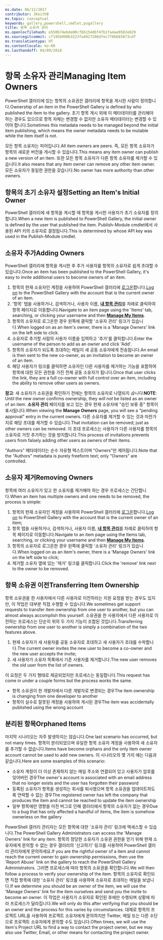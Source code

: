 ```yaml
---
ms.date: 06/12/2017
contributor: JKeithB
ms.topic: conceptual
keywords: gallery,powershell,cmdlet,psgallery
title: 항목 소유자 관리
ms.openlocfilehash: e550b74ebde00cfbb154dbf4fb1fa4ae0582e029
ms.sourcegitcommit: cf195b090b3223fa4917206dfec7f0b603873cdf
ms.translationtype: HT
ms.contentlocale: ko-KR
ms.lasthandoff: 04/09/2018
---
```

# <a name="managing-item-owners"></a><span data-ttu-id="10c43-103">항목 소유자 관리</span><span class="sxs-lookup"><span data-stu-id="10c43-103">Managing Item Owners</span></span>

<span data-ttu-id="10c43-104">PowerShell 갤러리에 있는 항목의 소유권은 갤러리에 항목을 게시한 사람이 정의합니다.</span><span class="sxs-lookup"><span data-stu-id="10c43-104">Ownership of an item in the PowerShell Gallery is defined by who published the item to the gallery.</span></span>
<span data-ttu-id="10c43-105">초기 항목 게시 외에 이 메타데이터를 관리해야 하는 경우도 있으므로 항목 자체는 변경할 수 없지만 소유자 메타데이터는 변경할 수 있어야 합니다.</span><span class="sxs-lookup"><span data-stu-id="10c43-105">Sometimes this metadata needs to be managed beyond the initial item publishing, which means the owner metadata needs to be mutable while the item itself is not.</span></span>

<span data-ttu-id="10c43-106">모든 항목 소유자는 피어입니다.</span><span class="sxs-lookup"><span data-stu-id="10c43-106">All item owners are peers.</span></span>
<span data-ttu-id="10c43-107">즉, 모든 항목 소유자가 항목의 새로운 버전을 게시할 수 있습니다.</span><span class="sxs-lookup"><span data-stu-id="10c43-107">This means any item owner can publish a new version of an item.</span></span> <span data-ttu-id="10c43-108">또한 모든 항목 소유자가 다른 항목 소유자를 제거할 수 있습니다.</span><span class="sxs-lookup"><span data-stu-id="10c43-108">It also means that any item owner can remove any other item owner.</span></span>
<span data-ttu-id="10c43-109">모든 소유자가 동일한 권한을 갖습니다.</span><span class="sxs-lookup"><span data-stu-id="10c43-109">No owner has more authority than other owners.</span></span>

## <a name="setting-an-items-initial-owner"></a><span data-ttu-id="10c43-110">항목의 초기 소유자 설정</span><span class="sxs-lookup"><span data-stu-id="10c43-110">Setting an Item's Initial Owner</span></span>

<span data-ttu-id="10c43-111">PowerShell 갤러리에 새 항목을 게시할 때 항목을 게시한 사용자가 초기 소유자를 정의합니다.</span><span class="sxs-lookup"><span data-stu-id="10c43-111">When a new item is published to PowerShell Gallery, the initial owner is defined by the user that published the item.</span></span> <span data-ttu-id="10c43-112">Publish-Module cmdlet에서 사용된 API 키의 소유자로 결정됩니다.</span><span class="sxs-lookup"><span data-stu-id="10c43-112">This is determined by whose API key was used in the Publish-Module cmdlet.</span></span>

## <a name="adding-owners"></a><span data-ttu-id="10c43-113">소유자 추가</span><span class="sxs-lookup"><span data-stu-id="10c43-113">Adding Owners</span></span>

<span data-ttu-id="10c43-114">PowerShell 갤러리에 항목을 게시한 후 추가 사용자를 항목의 소유자로 쉽게 초대할 수 있습니다.</span><span class="sxs-lookup"><span data-stu-id="10c43-114">Once an item has been published to the PowerShell Gallery, it's easy to invite additional users to become owners of an item.</span></span>

1. <span data-ttu-id="10c43-115">항목의 현재 소유자인 계정을 사용하여 PowerShell 갤러리에 [로그온](https://powershellgallery.com/users/account/LogOn)합니다.</span><span class="sxs-lookup"><span data-stu-id="10c43-115">[Log on](https://powershellgallery.com/users/account/LogOn) to the PowerShell Gallery with the account that is the current owner of an item.</span></span>
2. <span data-ttu-id="10c43-116">'항목' 탭을 사용하거나, 검색하거나, 사용자 이름, [**내 항목 관리**](https://www.powershellgallery.com/account/Packages)를 차례로 클릭하여 항목 페이지로 이동합니다.</span><span class="sxs-lookup"><span data-stu-id="10c43-116">Navigate to an item page using the 'Items' tab, searching, or clicking your username and then [**Manage My Items**](https://www.powershellgallery.com/account/Packages).</span></span>
3. <span data-ttu-id="10c43-117">항목의 소유자로 로그온한 경우 왼쪽에 클릭할 '소유자 관리' 링크가 있습니다.</span><span class="sxs-lookup"><span data-stu-id="10c43-117">When logged on as an item's owner, there is a 'Manage Owners' link on the left side to click.</span></span>
4. <span data-ttu-id="10c43-118">소유자로 추가할 사람의 사용자 이름을 입력하고 '추가'를 클릭합니다.</span><span class="sxs-lookup"><span data-stu-id="10c43-118">Enter the username of the person to add as an owner and click 'Add'.</span></span>
5. <span data-ttu-id="10c43-119">항목의 소유자가 되도록 초대하는 메일이 새 공동 소유자에게 전송됩니다.</span><span class="sxs-lookup"><span data-stu-id="10c43-119">An email is then sent to the new co-owner, as an invitation to become an owner of an item.</span></span>
6. <span data-ttu-id="10c43-120">해당 사용자가 링크를 클릭하면 소유자인 다른 사용자를 제거하는 기능을 포함하여 항목에 대한 모든 권한을 가진 전체 공동 소유자가 됩니다.</span><span class="sxs-lookup"><span data-stu-id="10c43-120">Once that user clicks the link, they are a full co-owner with full control over an item, including the ability to remove other users as owners.</span></span>

<span data-ttu-id="10c43-121">**참고**: 새 소유자가 소유권을 확인하기 전에는 항목의 소유자로 나열되지 *습니다*.</span><span class="sxs-lookup"><span data-stu-id="10c43-121">**NOTE**: Until the new owner confirms ownership, they *will not* be listed as an owner of an item.</span></span>
<span data-ttu-id="10c43-122">**소유자 관리** 페이지를 보고 있는 경우 현재 소유자에 "승인 보류 중" 항목이 표시됩니다.</span><span class="sxs-lookup"><span data-stu-id="10c43-122">When viewing the **Manage Owners** page, you will see a "pending approval" entry in the current owners.</span></span>
<span data-ttu-id="10c43-123">다른 소유자를 제거할 수 있는 것과 마찬가지로 해당 초대를 제거할 수 있습니다.</span><span class="sxs-lookup"><span data-stu-id="10c43-123">That invitation can be removed; just as other owners can be removed.</span></span>
<span data-ttu-id="10c43-124">이 초대 프로세스는 사용자가 다른 사용자를 항목의 소유자로 거짓 추가하는 것을 방지합니다.</span><span class="sxs-lookup"><span data-stu-id="10c43-124">This process of invitations prevents users from falsely adding other users as owners of their items.</span></span>

<span data-ttu-id="10c43-125">"Authors" 메타데이터는 순수 자유형 텍스트이며 "Owners"만 제어됩니다.</span><span class="sxs-lookup"><span data-stu-id="10c43-125">Note that the "Authors" metadata is purely freeform text; only "Owners" are controlled.</span></span>


## <a name="removing-owners"></a><span data-ttu-id="10c43-126">소유자 제거</span><span class="sxs-lookup"><span data-stu-id="10c43-126">Removing Owners</span></span>
<span data-ttu-id="10c43-127">항목에 여러 소유자가 있고 한 소유자를 제거해야 하는 경우 프로세스는 간단합니다.</span><span class="sxs-lookup"><span data-stu-id="10c43-127">When an item has multiple owners and one needs to be removed, the process is simple:</span></span>

1. <span data-ttu-id="10c43-128">항목의 현재 소유자인 계정을 사용하여 PowerShell 갤러리에 [로그온](https://powershellgallery.com/users/account/LogOn)합니다.</span><span class="sxs-lookup"><span data-stu-id="10c43-128">[Log on](https://powershellgallery.com/users/account/LogOn) to PowerShell Gallery with the account that is the current owner of an item;</span></span>
2. <span data-ttu-id="10c43-129">항목 탭을 사용하거나, 검색하거나, 사용자 이름, [**내 항목 관리**](https://www.powershellgallery.com/account/Packages)를 차례로 클릭하여 항목 페이지로 이동합니다.</span><span class="sxs-lookup"><span data-stu-id="10c43-129">Navigate to an item page using the Items tab, searching, or clicking your username and then [**Manage My Items**](https://www.powershellgallery.com/account/Packages).</span></span>
3. <span data-ttu-id="10c43-130">항목의 소유자로 로그온한 경우 왼쪽에 클릭할 '소유자 관리' 링크가 있습니다.</span><span class="sxs-lookup"><span data-stu-id="10c43-130">When logged on as an item's owner, there is a 'Manage Owners' link on the left side to click;</span></span>
4. <span data-ttu-id="10c43-131">제거할 소유자 옆에 있는 '제거' 링크를 클릭합니다.</span><span class="sxs-lookup"><span data-stu-id="10c43-131">Click the 'remove' link next to the owner to be removed.</span></span>



## <a name="transferring-item-ownership"></a><span data-ttu-id="10c43-132">항목 소유권 이전</span><span class="sxs-lookup"><span data-stu-id="10c43-132">Transferring Item Ownership</span></span>
<span data-ttu-id="10c43-133">항목 소유권을 한 사용자에서 다른 사용자로 이전하라는 지원 요청을 받는 경우도 있지만, 이 작업은 대부분 직접 수행할 수 있습니다.</span><span class="sxs-lookup"><span data-stu-id="10c43-133">We sometimes get support requests to transfer item ownership from one user to another, but you can almost always accomplish this yourself.</span></span>
<span data-ttu-id="10c43-134">소유권을 한 사용자에서 다른 사용자로 이전하는 프로세스는 단순히 위의 두 가지 기능이 조합된 것입니다.</span><span class="sxs-lookup"><span data-stu-id="10c43-134">Transferring ownership from one user to another is simply a combination of the two features above.</span></span>

1. <span data-ttu-id="10c43-135">현재 소유자가 새 사용자를 공동 소유자로 초대하고 새 사용자가 초대를 수락합니다.</span><span class="sxs-lookup"><span data-stu-id="10c43-135">The current owner invites the new user to become a co-owner and the new user accepts the invite;</span></span>
2. <span data-ttu-id="10c43-136">새 사용자가 소유자 목록에서 기존 사용자를 제거합니다.</span><span class="sxs-lookup"><span data-stu-id="10c43-136">The new user removes the old user from the list of owners.</span></span>

<span data-ttu-id="10c43-137">이 요청은 두 가지 형태로 제공되었지만 프로세스는 동일합니다.</span><span class="sxs-lookup"><span data-stu-id="10c43-137">This request has come in under a couple forms but the process works the same.</span></span>

* <span data-ttu-id="10c43-138">항목 소유권이 한 개발자에서 다른 개발자로 변경되는 경우</span><span class="sxs-lookup"><span data-stu-id="10c43-138">The item ownership is changing from one developer to another</span></span>
* <span data-ttu-id="10c43-139">항목이 실수로 잘못된 계정을 사용하여 게시된 경우</span><span class="sxs-lookup"><span data-stu-id="10c43-139">The item was accidentally published using the wrong account</span></span>


## <a name="orphaned-items"></a><span data-ttu-id="10c43-140">분리된 항목</span><span class="sxs-lookup"><span data-stu-id="10c43-140">Orphaned Items</span></span>
<span data-ttu-id="10c43-141">마지막 시나리오는 자주 발생하지는 않습니다.</span><span class="sxs-lookup"><span data-stu-id="10c43-141">One last scenario has occurred, but not many times.</span></span>
<span data-ttu-id="10c43-142">항목이 분리되었으며 유일한 항목 소유자 계정을 사용하여 새 소유자를 추가할 수 없습니다.</span><span class="sxs-lookup"><span data-stu-id="10c43-142">Items have become orphans and the only item owner account cannot be used to add new owners.</span></span>
<span data-ttu-id="10c43-143">이 시나리오의 몇 가지 예는 다음과 같습니다.</span><span class="sxs-lookup"><span data-stu-id="10c43-143">Here are some examples of this scenario:</span></span>

* <span data-ttu-id="10c43-144">소유자 계정이 더 이상 존재하지 않는 메일 주소와 연결되어 있고 사용자가 암호를 잊어버린 경우</span><span class="sxs-lookup"><span data-stu-id="10c43-144">The owner's account is associated with an email address that no longer exists and the user has forgotten their password</span></span>
* <span data-ttu-id="10c43-145">등록된 소유자가 항목을 생성하는 회사를 퇴사했으며 항목 소유권을 업데이트하도록 연락할 수 없는 경우</span><span class="sxs-lookup"><span data-stu-id="10c43-145">The registered owner has left the company that produces the item and cannot be reached to update the item ownership</span></span>
* <span data-ttu-id="10c43-146">일부 항목에만 영향을 미친 버그로 인해 갤러리에서 항목의 소유자가 없는 경우</span><span class="sxs-lookup"><span data-stu-id="10c43-146">Due to a bug that has only affected a handful of items, the item is somehow ownerless on the gallery</span></span>

<span data-ttu-id="10c43-147">PowerShell 갤러리 관리자는 모든 항목에 대한 '소유자 관리' 링크에 액세스할 수 있습니다.</span><span class="sxs-lookup"><span data-stu-id="10c43-147">The PowerShell Gallery Administrators can access the 'Manage Owners' link for any item.</span></span>
<span data-ttu-id="10c43-148">항목의 정당한 소유자가 소유권 권한을 얻기 위해 현재 소유자에게 문의할 수 없는 경우 갤러리의 '신고하기' 링크를 사용하여 PowerShell 갤러리 관리자에게 문의하세요.</span><span class="sxs-lookup"><span data-stu-id="10c43-148">If you are the rightful owner of a item and cannot reach the current owner to gain ownership permissions, then use the 'Report Abuse' link on the gallery to reach the PowerShell Gallery Administrators.</span></span>
<span data-ttu-id="10c43-149">그러면 프로세스에 따라 항목의 소유권을 확인합니다.</span><span class="sxs-lookup"><span data-stu-id="10c43-149">We will then follow a process to verify your ownership of the item.</span></span>
<span data-ttu-id="10c43-150">항목의 소유자로 확인되면 직접 항목에 대한 '소유자 관리' 링크를 사용하여 소유자로 초대하는 메일을 보냅니다.</span><span class="sxs-lookup"><span data-stu-id="10c43-150">If we determine you should be an owner of the item, we will use the 'Manage Owners' link for the item ourselves and send you the invite to become an owner.</span></span>
<span data-ttu-id="10c43-151">이 작업은 사용자가 소유자로 확인된 후에만 수행되며 상황에 따라 프로세스가 달라집니다.</span><span class="sxs-lookup"><span data-stu-id="10c43-151">We will only do this after verifying that you should be an owner and the process for this varies by circumstances.</span></span>
<span data-ttu-id="10c43-152">대체로 항목의 프로젝트 URL을 사용하여 프로젝트 소유자에게 문의하지만 Twitter, 메일 또는 다른 수단으로 프로젝트 소유자에게 문의할 수도 있습니다.</span><span class="sxs-lookup"><span data-stu-id="10c43-152">Often times, we will use the item's Project URL to find a way to contact the project owner, but we may also use Twitter, Email, or other means for contacting the project owner.</span></span>